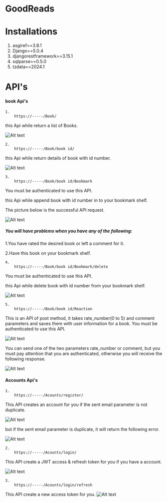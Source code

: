 # GoodReads


# Installations
1. asgiref==3.8.1
2. Django==5.0.4
3. djangorestframework==3.15.1
4. sqlparse==0.5.0
5. tzdata==2024.1

# API's

#### book Api's
    1.
        https://-----/Book/
this Api while return a list of Books.

<img src="postman_result/book.jpg" alt="Alt text" >
    
    
    2. 
        https://-----/Book/book id/
this Api while return details of book with <book id> id number.

<img src="postman_result/book-detail.jpg" alt="Alt text" >

    3.
        https://-----/Book/book id/Bookmark
You must be authenticated to use this API.

this Api while append book with id number <book id> in to your bookmark shelf.

The picture below is the successful API request.

<img src="postman_result/book-mark-success.jpg" alt="Alt text" >
 
##### You will have problems when you have any of the following:
1.You have rated the desired book or left a comment for it.
    
2.Have this book on your bookmark shelf.

    4.
        https://-----/Book/book id/Bookmark/delete

You must be authenticated to use this API.

this Api while delete book with id number <book id> from your bookmark shelf.

<img src="postman_result/bookmark-delete.jpg" alt="Alt text" >

    5.
        https://-----/Book/book id/Reaction
This is an API of post method, it takes rate_number(0 to 5) and comment parameters and saves them with user information for a book.
You must be authenticated to use this API.

<img src="postman_result/reaction-success.jpg" alt="Alt text" >

You can send one of the two parameters rate_number or comment, but you must pay attention that you are authenticated, 
otherwise you will receive the following response.

<img src="postman_result/reaction_with_no_auth.jpg" alt="Alt text" >

#### Accounts Api's
    1. 
        https://-----/Acounts/register/
    
This API creates an account for you if the sent email parameter is not duplicate.

<img src="postman_result/successful-register.jpg" alt="Alt text" >

but if the sent email parameter is duplicate, it will return the following error.

<img src="postman_result/uniq-register-filds.jpg" alt="Alt text" >

    2. 
        https://-----/Acounts/login/
This API create a JWT access & refresh token for you if you have a account.

<img src="postman_result/token-api.jpg" alt="Alt text" >

    3. 
        https://-----/Acounts/login/refresh
This API create a new access token for you.
<img src="postman_result/refresh-token.jpg" alt="Alt text" >